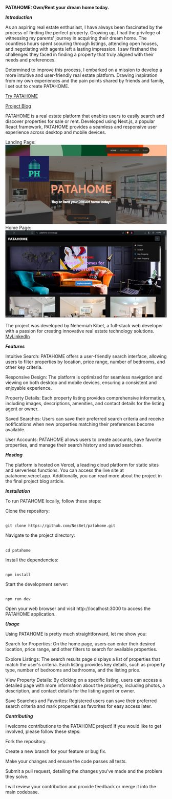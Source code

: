 **PATAHOME: Own/Rent your dream home today.**

***Introduction***

As an aspiring real estate enthusiast, I have always been fascinated by the process of finding the perfect property. Growing up, I had the privilege of witnessing my parents' journey in acquiring their dream home. The countless hours spent scouring through listings, attending open houses, and negotiating with agents left a lasting impression. I saw firsthand the challenges they faced in finding a property that truly aligned with their needs and preferences.

Determined to improve this process, I embarked on a mission to develop a more intuitive and user-friendly real estate platform. Drawing inspiration from my own experiences and the pain points shared by friends and family, I set out to create PATAHOME.

[Try PATAHOME](https://bit.ly/patahome)

[Project Blog](https://www.linkedin.com/posts/kibetse_patahome-redefining-real-estate-exploration-activity-7206624491026673664-wu0t?utm_source=share&utm_medium=member_desktop)

PATAHOME is a real estate platform that enables users to easily search and discover properties for sale or rent. Developed using Next.js, a popular React framework, PATAHOME provides a seamless and responsive user experience across desktop and mobile devices.

Landing Page:
![Landing Page Screenshot](./assets/images/LandingPage.png)
Home Page:
![HomePage Screenshot](./assets/images/HomePage.png)

The project was developed by Nehemiah Kibet, a full-stack web developer with a passion for creating innovative real estate technology solutions.
[MyLinkedIn](https://www.linkedin.com/in/kibetse/)

***Features***

Intuitive Search: PATAHOME offers a user-friendly search interface, allowing users to filter properties by location, price range, number of bedrooms, and other key criteria.

Responsive Design: The platform is optimized for seamless navigation and viewing on both desktop and mobile devices, ensuring a consistent and enjoyable experience.

Property Details: Each property listing provides comprehensive information, including images, descriptions, amenities, and contact details for the listing agent or owner.

Saved Searches: Users can save their preferred search criteria and receive notifications when new properties matching their preferences become available.

User Accounts: PATAHOME allows users to create accounts, save favorite properties, and manage their search history and saved searches.

***Hosting***

The platform is hosted on Vercel, a leading cloud platform for static sites and serverless functions. You can access the live site at patahome.vercel.app. Additionally, you can read more about the project in the final project blog article.

***Installation***

To run PATAHOME locally, follow these steps:

Clone the repository:
##
    git clone https://github.com/NesBet/patahome.git

Navigate to the project directory: 
##
    cd patahome

Install the dependencies: 
##
    npm install

Start the development server: 
##
    npm run dev

Open your web browser and visit http://localhost:3000 to access the PATAHOME application.

***Usage***

Using PATAHOME is pretty much straightforward, let me show you:

Search for Properties: On the home page, users can enter their desired location, price range, and other filters to search for available properties.

Explore Listings: The search results page displays a list of properties that match the user's criteria. Each listing provides key details, such as property type, number of bedrooms and bathrooms, and the listing price.

View Property Details: By clicking on a specific listing, users can access a detailed page with more information about the property, including photos, a description, and contact details for the listing agent or owner.

Save Searches and Favorites: Registered users can save their preferred search criteria and mark properties as favorites for easy access later.

***Contributing***

I welcome contributions to the PATAHOME project! If you would like to get involved, please follow these steps:

Fork the repository.

Create a new branch for your feature or bug fix.

Make your changes and ensure the code passes all tests.

Submit a pull request, detailing the changes you've made and the problem they solve.

I will review your contribution and provide feedback or merge it into the main codebase.
